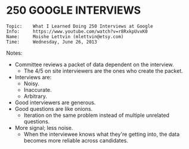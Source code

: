 # 250 GOOGLE INTERVIEWS

```
Topic:    What I Learned Doing 250 Interviews at Google
Info:     https://www.youtube.com/watch?v=r8RxkpUvxK0
Name:     Moishe Lettvin (mlettvin@etsy.com)
Time:     Wednesday, June 26, 2013
```

Notes:

- Committee reviews a packet of data dependent on the interview.
  - The 4/5 on site interviewers are the ones who create the packet.
- Interviews are:
  - Noisy.
  - Inaccurate.
  - Arbitrary.
- Good interviewers are generous.
- Good questions are like onions.
  - Iteration on the same problem instead of multiple unrelated questions.
- More signal; less noise.
  - When the interviewee knows what they're getting into, the data becomes more reliable across candidates.
